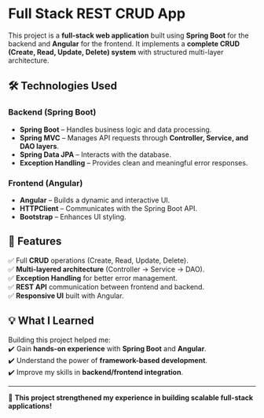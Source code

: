# Full Stack REST CRUD App

This project is a **full-stack web application** built using **Spring Boot** for the backend and **Angular** for the frontend. It implements a **complete CRUD (Create, Read, Update, Delete) system** with structured multi-layer architecture.

## 🛠 Technologies Used

### Backend (Spring Boot)
- **Spring Boot** – Handles business logic and data processing.  
- **Spring MVC** – Manages API requests through **Controller, Service, and DAO layers**.  
- **Spring Data JPA** – Interacts with the database.  
- **Exception Handling** – Provides clean and meaningful error responses.  

### Frontend (Angular)
- **Angular** – Builds a dynamic and interactive UI.  
- **HTTPClient** – Communicates with the Spring Boot API.  
- **Bootstrap** – Enhances UI styling.  

## 📌 Features
✅ Full **CRUD** operations (Create, Read, Update, Delete).  
✅ **Multi-layered architecture** (Controller → Service → DAO).  
✅ **Exception Handling** for better error management.  
✅ **REST API** communication between frontend and backend.  
✅ **Responsive UI** built with Angular.  

## 💡 What I Learned
Building this project helped me:  
✔️ Gain **hands-on experience** with **Spring Boot** and **Angular**.  
✔️ Understand the power of **framework-based development**.  
✔️ Improve my skills in **backend/frontend integration**.  

---

🚀 **This project strengthened my experience in building scalable full-stack applications!**

